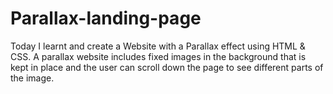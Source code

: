 # Parallax-landing-page
Today I learnt and create a Website with a Parallax effect using HTML & CSS.
A parallax website includes fixed images in the background that is kept in place and the user can scroll down the page to see different parts of the image.
